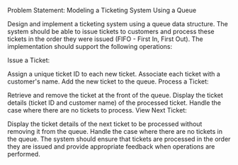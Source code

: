 Problem Statement: Modeling a Ticketing System Using a Queue

Design and implement a ticketing system using a queue data structure. The system should be able to issue tickets to customers and process these tickets in the order they were issued (FIFO - First In, First Out). The implementation should support the following operations:

Issue a Ticket:

Assign a unique ticket ID to each new ticket.
Associate each ticket with a customer's name.
Add the new ticket to the queue.
Process a Ticket:

Retrieve and remove the ticket at the front of the queue.
Display the ticket details (ticket ID and customer name) of the processed ticket.
Handle the case where there are no tickets to process.
View Next Ticket:

Display the ticket details of the next ticket to be processed without removing it from the queue.
Handle the case where there are no tickets in the queue.
The system should ensure that tickets are processed in the order they are issued and provide appropriate feedback when operations are performed.
